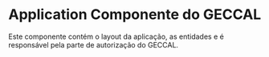 Application Componente do GECCAL
==========================

Este componente contém o layout da aplicação, as entidades e é responsável pela parte de 
autorização do GECCAL.

